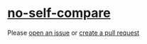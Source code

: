 [no-self-compare](https://eslint.org/docs/rules/no-self-compare)
================================================================
Please [open an issue](https://github.com/professional-js/eslint-config/issues/new)
or [create a pull request](https://github.com/professional-js/eslint-config/edit/main/src/rules-configurations/eslint/no-self-compare.md)
